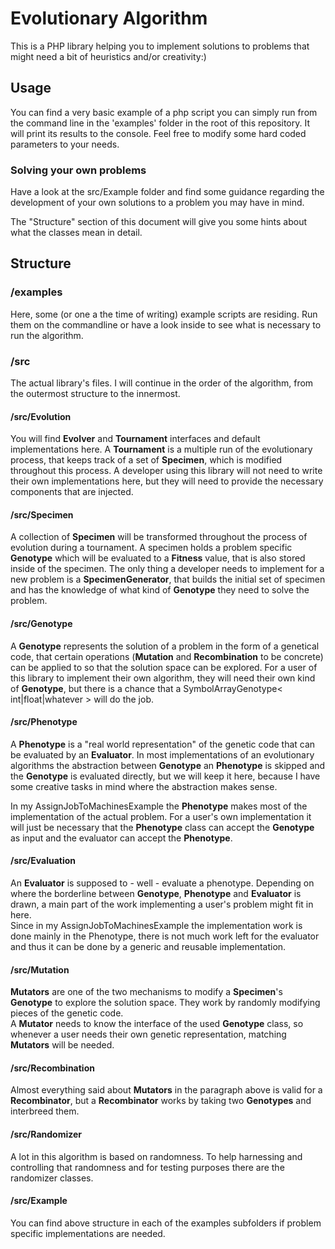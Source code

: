 # Evolutionary Algorithm
This is a PHP library helping you to implement solutions to problems that might need a bit of heuristics
and/or creativity:)  



## Usage
You can find a very basic example of a php script you can simply run from the command line in the
'examples' folder in the root of this repository. It will print its results to the console. Feel free to modify some 
hard coded parameters to your needs.

### Solving your own problems
Have a look at the src/Example folder and find some guidance regarding the development of your own solutions to a
problem you may have in mind.

The "Structure" section of this document will give you some hints about what the classes mean in detail. 

## Structure

### /examples
Here, some (or one a the time of writing) example scripts are residing. Run them on the commandline or have a look 
inside to see what is necessary to run the algorithm. 

### /src
The actual library's files. I will continue in the order of the algorithm, 
from the outermost structure to the innermost. 
#### /src/Evolution
You will find **Evolver** and **Tournament** interfaces and default implementations here.
A **Tournament** is a multiple run of the evolutionary process, that keeps track of a set of **Specimen**,
which is modified throughout this process. A developer using this library will not need to write their own 
implementations here, but they will need to provide the necessary components that are injected.
#### /src/Specimen
A collection of **Specimen** will be transformed throughout the process of evolution during a tournament. A specimen
holds a problem specific **Genotype** which will be evaluated to a **Fitness** value, that is also stored inside of the
specimen. The only thing a developer needs to implement for a new problem is a **SpecimenGenerator**,
that builds the initial set of specimen and has the knowledge of what kind of **Genotype** they need to solve the
problem.
#### /src/Genotype
A **Genotype** represents the solution of a problem in the form of a genetical code, that certain operations
(**Mutation** and **Recombination** to be concrete) can be applied to so that the solution space can be explored.
For a user of this library to implement their own algorithm, they will need their own kind of **Genotype**,
but there is a chance that a SymbolArrayGenotype< int|float|whatever > will do the job.
#### /src/Phenotype
A **Phenotype** is a "real world representation" of the genetic code that can be evaluated by an **Evaluator**.
In most implementations of an evolutionary algorithms the abstraction between **Genotype** an **Phenotype** is skipped
and the **Genotype** is evaluated directly, but we will keep it here, because I have some creative tasks in mind where
the abstraction makes sense. 

In my AssignJobToMachinesExample the **Phenotype** makes most of the implementation of the actual problem. For a user's
own implementation it will just be necessary that the **Phenotype** class can accept the **Genotype** as input and the
evaluator can accept the **Phenotype**.
#### /src/Evaluation
An **Evaluator** is supposed to - well - evaluate a phenotype. Depending on where the borderline between **Genotype**,
**Phenotype** and **Evaluator** is drawn, a main part of the work implementing a user's problem might fit in here.  
Since in my AssignJobToMachinesExample the implementation work is done mainly in the Phenotype, there is not much
work left for the evaluator and thus it can be done by a generic and reusable implementation.

#### /src/Mutation
**Mutators** are one of the two mechanisms to modify a **Specimen**'s **Genotype** to explore the solution space. They
work by randomly modifying pieces of the genetic code.   
A **Mutator** needs to know the interface of the used **Genotype** class, so whenever a user needs their own genetic 
representation, matching **Mutators** will be needed.

#### /src/Recombination
Almost everything said about **Mutators** in the paragraph above is valid for a **Recombinator**, but a **Recombinator**
works by taking two **Genotypes** and interbreed them.

#### /src/Randomizer
A lot in this algorithm is based on randomness. To help harnessing and controlling that randomness and
for testing purposes there are the randomizer classes.

#### /src/Example
You can find above structure in each of the examples subfolders if problem specific implementations are needed.




